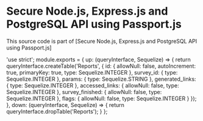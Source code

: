 # Secure Node.js, Express.js and PostgreSQL API using Passport.js

This source code is part of [Secure Node.js, Express.js and PostgreSQL API using Passport.js]



'use strict';
module.exports = {
  up: (queryInterface, Sequelize) => {
    return queryInterface.createTable('Reports', {
      id: {
        allowNull: false,
        autoIncrement: true,
        primaryKey: true,
        type: Sequelize.INTEGER
      },
      survey_id: {
        type: Sequelize.INTEGER
      },
      params: {
        type: Sequelize.STRING
      },
      generated_links: {
        type: Sequelize.INTEGER
      },
      accessed_links: {
        allowNull: false,
        type: Sequelize.INTEGER
      },
      survey_finished: {
        allowNull: false,
        type: Sequelize.INTEGER
      },
      flags: {
        allowNull: false,
        type: Sequelize.INTEGER
      }
    });
  },
  down: (queryInterface, Sequelize) => {
    return queryInterface.dropTable('Reports');
  }
};


